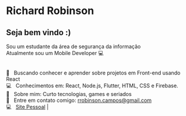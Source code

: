 
# Richard Robinson

## Seja bem vindo :)
Sou um estudante da área de segurança da informação  <br />
Atualmente sou um Mobile Developer :computer:

 <br/> :purple_heart: &nbsp; Buscando conhecer e aprender sobre projetos em Front-end usando React
 <br/> :computer: &nbsp; Conhecimentos em: React, Node.js, Flutter, HTML, CSS e Firebase. 
 <br/> 💬  &nbsp; Sobre mim: Curto tecnologias, games e seriados
 <br/> :email: &nbsp; Entre em contato comigo: rrobinson.campos@gmail.com
 <br/> :computer: &nbsp; [Site Pessoal](https://rrobinsoncampos.netlify.app/)
| 
